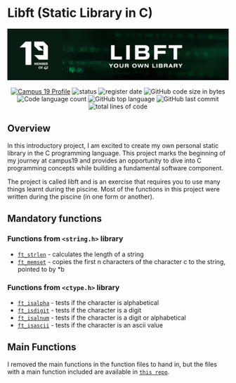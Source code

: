 # Libft (Static Library in C)
![libft header](https://github.com/P-Claus/libft/blob/main/subject/LIBFT-header.png)

<p align='center'>
	<a href='https://profile.intra.42.fr/users/pclaus' target="_blank"><img alt="Campus 19 Profile" src="https://img.shields.io/badge/Campus%2019%20Profile-071C13" ></a>
<img alt="status" src="https://img.shields.io/badge/status-ongoing-success?color=071C13&style=flat-square"/>
  	<img alt="register date" src="https://img.shields.io/badge/registered-16%20%2F%2010%20%2F%202023-success?color=071C13&style=flat-square"/>
<img alt="GitHub code size in bytes" src="https://img.shields.io/github/languages/code-size/P-Claus/libft?color=071C13" />
	<img alt="Code language count" src="https://img.shields.io/github/languages/count/P-Claus/libft?color=071C13" />
	<img alt="GitHub top language" src="https://img.shields.io/github/languages/top/P-Claus/libft?color=071C13" />
	<img alt="GitHub last commit" src="https://img.shields.io/github/last-commit/P-Claus/libft?color=071C13" />
 	<img alt="total lines of code" src="https://sloc.xyz/github/P-Claus/libft/?color=071C13" />

	
</p>


## Overview

In this introductory project, I am excited to create my own personal static library in the C programming language. This project marks the beginning of my journey at campus19 and provides an opportunity to dive into C programming concepts while building a fundamental software component.<br>

The project is called libft and is an exercise that requires you to use many things learnt during the piscine. Most of the functions in this project were written during the piscine (in one form or another).

## Mandatory functions


### Functions from `<string.h>` library
* [`ft_strlen`](https://github.com/P-Claus/libft/blob/main/ft_strlen.c) - calculates the length of a string
* [`ft_memset`](https://github.com/P-Claus/libft/blob/main/ft_memset.c) - copies the first n characters of the character c to the string, pointed to by *b
### Functions from `<ctype.h>` library
* [`ft_isalpha`](https://github.com/P-Claus/libft/blob/main/ft_isalpha.c) - tests if the character is alphabetical
* [`ft_isdigit`](https://github.com/P-Claus/libft/blob/main/ft_isdigit.c) - tests if the character is a digit
* [`ft_isalnum`](https://github.com/P-Claus/libft/blob/main/ft_isalnum.c) - tests if the character is a digit or alphabetical
* [`ft_isascii`](https://github.com/P-Claus/libft/blob/main/ft_isascii.c) - tests if the character is an ascii value


## Main Functions
I removed the main functions in the function files to hand in, but the files with a main function included are available in [`this repo`](https://github.com/P-Claus/libft_main_functions).

